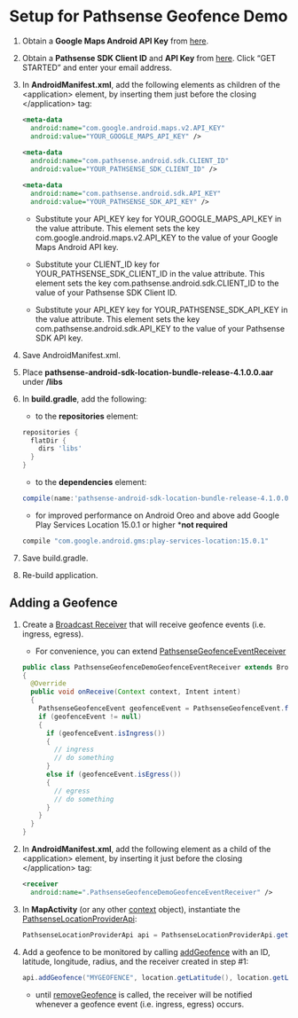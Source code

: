 Setup for Pathsense Geofence Demo
===================================
1. Obtain a **Google Maps Android API Key** from [here](https://developers.google.com/maps/documentation/android/signup).

2. Obtain a **Pathsense SDK Client ID** and **API Key** from [here](https://pathsense.com/). Click “GET STARTED” and enter your email address.

3. In **AndroidManifest.xml**, add the following elements as children of the &#060;application&#062; element, by inserting them just before the closing &#060;/application&#062; tag:

    ```xml
    <meta-data 
      android:name="com.google.android.maps.v2.API_KEY" 
      android:value="YOUR_GOOGLE_MAPS_API_KEY" />
          
    <meta-data 
      android:name="com.pathsense.android.sdk.CLIENT_ID" 
      android:value="YOUR_PATHSENSE_SDK_CLIENT_ID" />

    <meta-data 
      android:name="com.pathsense.android.sdk.API_KEY" 
      android:value="YOUR_PATHSENSE_SDK_API_KEY" />
    ```
    
    * Substitute your API_KEY key for YOUR_GOOGLE_MAPS_API_KEY in the value attribute. This element sets the key com.google.android.maps.v2.API_KEY to the value of your Google Maps Android API key.

    * Substitute your CLIENT_ID key for YOUR_PATHSENSE_SDK_CLIENT_ID in the value attribute. This element sets the key com.pathsense.android.sdk.CLIENT_ID to the value of your Pathsense SDK Client ID.

    * Substitute your API_KEY key for YOUR_PATHSENSE_SDK_API_KEY in the value attribute. This element sets the key com.pathsense.android.sdk.API_KEY to the value of your Pathsense SDK API key.

4. Save AndroidManifest.xml.

5. Place **pathsense-android-sdk-location-bundle-release-4.1.0.0.aar** under **/libs**

6. In **build.gradle**, add the following:

    * to the **repositories** element:

    ```groovy
    repositories {
      flatDir {
        dirs 'libs'
      }
    }
    ```
    
    * to the **dependencies** element:

    ```groovy
    compile(name:'pathsense-android-sdk-location-bundle-release-4.1.0.0', ext:'aar')
    ```
    * for improved performance on Android Oreo and above add Google Play Services Location 15.0.1 or higher ***not required**
    ```groovy
    compile "com.google.android.gms:play-services-location:15.0.1"
    ```

7. Save build.gradle.

8. Re-build application.

Adding a Geofence
-------------
1. Create a [Broadcast Receiver](http://developer.android.com/reference/android/content/BroadcastReceiver.html) that will receive geofence events (i.e. ingress, egress).

    * For convenience, you can extend [PathsenseGeofenceEventReceiver](http://docs.pathsense.io/android/sdk/location/4.1.0.0/com/pathsense/android/sdk/location/PathsenseGeofenceEventReceiver.html)

    ```java
    public class PathsenseGeofenceDemoGeofenceEventReceiver extends BroadcastReceiver
    {
      @Override
      public void onReceive(Context context, Intent intent)
      {  
        PathsenseGeofenceEvent geofenceEvent = PathsenseGeofenceEvent.fromIntent(intent);
        if (geofenceEvent != null)
        {
          if (geofenceEvent.isIngress())
          {
            // ingress
            // do something
          }
          else if (geofenceEvent.isEgress())
          {
            // egress
            // do something
          }
        }
      }
    }
    ```

2. In **AndroidManifest.xml**, add the following element as a child of the &#060;application&#062; element, by inserting it just before the closing &#060;/application&#062; tag:

    ```xml
    <receiver  
      android:name=".PathsenseGeofenceDemoGeofenceEventReceiver" />
    ```

3. In **MapActivity** (or any other [context](http://developer.android.com/reference/android/content/Context.html) object), instantiate the [PathsenseLocationProviderApi](http://docs.pathsense.io/android/sdk/location/4.1.0.0/com/pathsense/android/sdk/location/PathsenseLocationProviderApi.html):

    ```java
    PathsenseLocationProviderApi api = PathsenseLocationProviderApi.getInstance(context);
    ```

4. Add a geofence to be monitored by calling [addGeofence](http://docs.pathsense.io/android/sdk/location/4.1.0.0/com/pathsense/android/sdk/location/PathsenseLocationProviderApi.html#addGeofence-java.lang.String-double-double-int-java.lang.Class-) with an ID, latitude, longitude, radius, and the receiver created in step #1:

    ```java
    api.addGeofence("MYGEOFENCE", location.getLatitude(), location.getLongitude(), 100, PathsenseGeofenceDemoGeofenceEventReceiver.class);
    ```

    * until [removeGeofence](http://docs.pathsense.io/android/sdk/location/4.1.0.0/com/pathsense/android/sdk/location/PathsenseLocationProviderApi.html#removeGeofence-java.lang.String-) is called, the receiver will be notified whenever a geofence event (i.e. ingress, egress) occurs.
